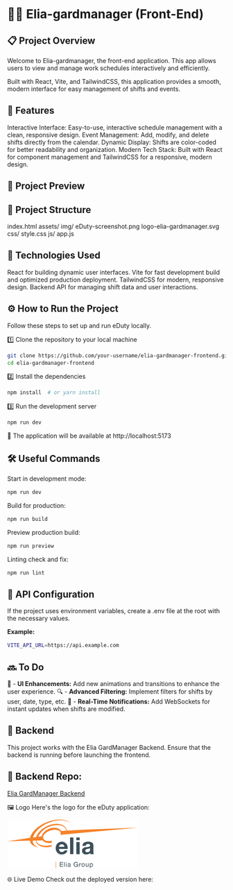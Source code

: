 # 🧑‍💻 Elia-gardmanager (Front-End) 

## 📋 Project Overview
Welcome to Elia-gardmanager, the front-end application.
This app allows users to view and manage work schedules interactively and efficiently.

Built with React, Vite, and TailwindCSS, this application provides a smooth, modern interface for easy management of shifts and events.

## 📱 Features
Interactive Interface: Easy-to-use, interactive schedule management with a clean, responsive design.
Event Management: Add, modify, and delete shifts directly from the calendar.
Dynamic Display: Shifts are color-coded for better readability and organization.
Modern Tech Stack: Built with React for component management and TailwindCSS for a responsive, modern design.

## 📸 Project Preview

## 📂 Project Structure
index.html
assets/
img/
eDuty-screenshot.png
logo-elia-gardmanager.svg
css/
style.css
js/
app.js

## 🚀 Technologies Used
React for building dynamic user interfaces.
Vite for fast development build and optimized production deployment.
TailwindCSS for modern, responsive design.
Backend API for managing shift data and user interactions.

## ⚙️ How to Run the Project
Follow these steps to set up and run eDuty locally.

1️⃣ Clone the repository to your local machine
```bash
git clone https://github.com/your-username/elia-gardmanager-frontend.git
cd elia-gardmanager-frontend
```

2️⃣ Install the dependencies
```bash
npm install  # or yarn install
```

3️⃣ Run the development server
```bash
npm run dev
```
📍 The application will be available at http://localhost:5173

## 🛠️ Useful Commands

Start in development mode:
```bash
npm run dev
```
Build for production:
```bash
npm run build
```
Preview production build:
```bash
npm run preview
```
Linting check and fix:
```bash
npm run lint
```

## 🔑 API Configuration
If the project uses environment variables, create a .env file at the root with the necessary values.

**Example:**

```sh
VITE_API_URL=https://api.example.com
```

## 🔜 To Do
🚀 - **UI Enhancements:** Add new animations and transitions to enhance the user experience.
🔍 - **Advanced Filtering:** Implement filters for shifts by user, date, type, etc.
📡 - **Real-Time Notifications:** Add WebSockets for instant updates when shifts are modified.

## 🔗 Backend
This project works with the Elia GardManager Backend.
Ensure that the backend is running before launching the frontend.

## 🔗 Backend Repo: 
[Elia GardManager Backend](https://github.com/Fauve-mce/Elia-gardManager-backend)

🖼️ Logo
Here's the logo for the eDuty application: 

![Logo-Elia-gardmanager](./src/assets/img/LogoElia.png)

🌐 Live Demo
Check out the deployed version here: 

